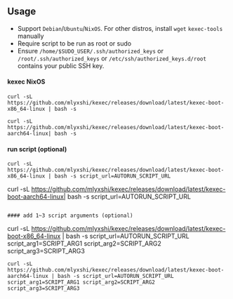 ## Usage
- Support `Debian`/`Ubuntu`/`NixOS`. For other distros, install `wget` `kexec-tools` manually
- Require script to be run as root or sudo
- Ensure `/home/$SUDO_USER/.ssh/authorized_keys` or `/root/.ssh/authorized_keys` or `/etc/ssh/authorized_keys.d/root` contains your public SSH key.
#### kexec NixOS
```
curl -sL https://github.com/mlyxshi/kexec/releases/download/latest/kexec-boot-x86_64-linux | bash -s
```
```
curl -sL https://github.com/mlyxshi/kexec/releases/download/latest/kexec-boot-aarch64-linux| bash -s
```

#### run script (optional)
```
curl -sL https://github.com/mlyxshi/kexec/releases/download/latest/kexec-boot-x86_64-linux | bash -s script_url=AUTORUN_SCRIPT_URL
```
curl -sL https://github.com/mlyxshi/kexec/releases/download/latest/kexec-boot-aarch64-linux| bash -s script_url=AUTORUN_SCRIPT_URL
```

#### add 1~3 script arguments (optional)
```
curl -sL https://github.com/mlyxshi/kexec/releases/download/latest/kexec-boot-x86_64-linux | bash -s script_url=AUTORUN_SCRIPT_URL  script_arg1=SCRIPT_ARG1 script_arg2=SCRIPT_ARG2 script_arg3=SCRIPT_ARG3
```
curl -sL https://github.com/mlyxshi/kexec/releases/download/latest/kexec-boot-aarch64-linux | bash -s script_url=AUTORUN_SCRIPT_URL  script_arg1=SCRIPT_ARG1 script_arg2=SCRIPT_ARG2 script_arg3=SCRIPT_ARG3
```

